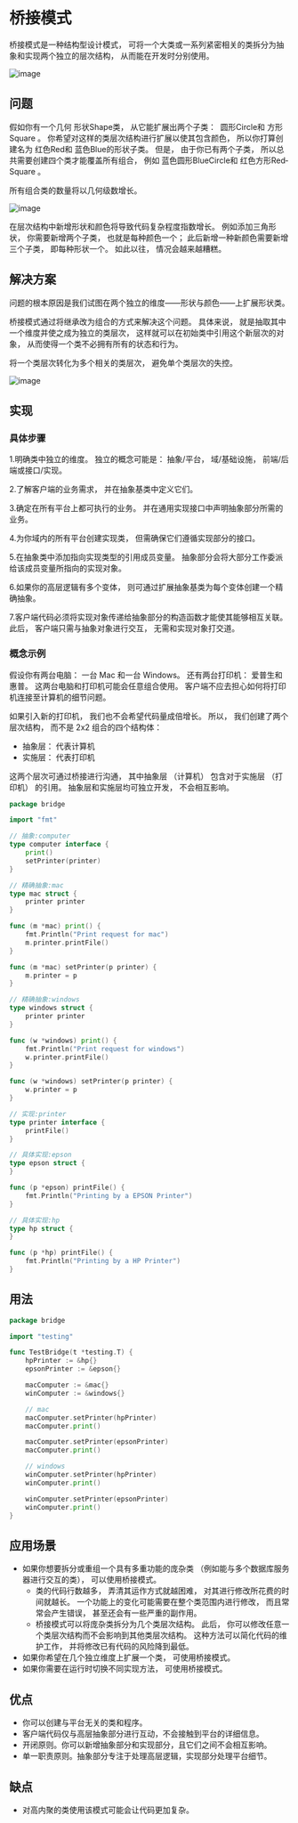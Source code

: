 # 桥接模式
桥接模式是一种结构型设计模式， 可将一个大类或一系列紧密相关的类拆分为抽象和实现两个独立的层次结构， 从而能在开发时分别使用。

![image](https://user-images.githubusercontent.com/65383410/165283963-25afef4c-4ae1-4d5a-ae22-e5da615a0daa.png)

## 问题
假如你有一个几何 形状Shape类， 从它能扩展出两个子类： ​ 圆形Circle和 方形Square 。 你希望对这样的类层次结构进行扩展以使其包含颜色， 所以你打算创建名为 红色Red和 蓝色Blue的形状子类。 但是， 由于你已有两个子类， 所以总共需要创建四个类才能覆盖所有组合， 例如 蓝色圆形Blue­Circle和 红色方形Red­Square 。


所有组合类的数量将以几何级数增长。

![image](https://user-images.githubusercontent.com/65383410/165284572-1ae4fcb6-b649-4059-a5d5-ff983b8b6820.png)

在层次结构中新增形状和颜色将导致代码复杂程度指数增长。 例如添加三角形状， 你需要新增两个子类， 也就是每种颜色一个； 此后新增一种新颜色需要新增三个子类， 即每种形状一个。 如此以往， 情况会越来越糟糕。

## 解决方案
问题的根本原因是我们试图在两个独立的维度——形状与颜色——上扩展形状类。

桥接模式通过将继承改为组合的方式来解决这个问题。 具体来说， 就是抽取其中一个维度并使之成为独立的类层次， 这样就可以在初始类中引用这个新层次的对象， 从而使得一个类不必拥有所有的状态和行为。

将一个类层次转化为多个相关的类层次， 避免单个类层次的失控。

![image](https://user-images.githubusercontent.com/65383410/165284833-d6f07173-d950-4673-a56f-24f78a8462ab.png)

## 实现
### 具体步骤
1.明确类中独立的维度。 独立的概念可能是： 抽象/平台， 域/基础设施， 前端/后端或接口/实现。

2.了解客户端的业务需求， 并在抽象基类中定义它们。

3.确定在所有平台上都可执行的业务。 并在通用实现接口中声明抽象部分所需的业务。

4.为你域内的所有平台创建实现类， 但需确保它们遵循实现部分的接口。

5.在抽象类中添加指向实现类型的引用成员变量。 抽象部分会将大部分工作委派给该成员变量所指向的实现对象。

6.如果你的高层逻辑有多个变体， 则可通过扩展抽象基类为每个变体创建一个精确抽象。

7.客户端代码必须将实现对象传递给抽象部分的构造函数才能使其能够相互关联。 此后， 客户端只需与抽象对象进行交互， 无需和实现对象打交道。
### 概念示例
假设你有两台电脑： 一台 Mac 和一台 Windows。 还有两台打印机： 爱普生和惠普。 这两台电脑和打印机可能会任意组合使用。 客户端不应去担心如何将打印机连接至计算机的细节问题。

如果引入新的打印机， 我们也不会希望代码量成倍增长。 所以， 我们创建了两个层次结构， 而不是 2x2 组合的四个结构体：
- 抽象层： 代表计算机
- 实施层： 代表打印机

这两个层次可通过桥接进行沟通， 其中抽象层 （计算机） 包含对于实施层 （打印机） 的引用。 抽象层和实施层均可独立开发， 不会相互影响。

```go
package bridge

import "fmt"

// 抽象:computer
type computer interface {
	print()
	setPrinter(printer)
}

// 精确抽象:mac
type mac struct {
	printer printer
}

func (m *mac) print() {
	fmt.Println("Print request for mac")
	m.printer.printFile()
}

func (m *mac) setPrinter(p printer) {
	m.printer = p
}

// 精确抽象:windows
type windows struct {
	printer printer
}

func (w *windows) print() {
	fmt.Println("Print request for windows")
	w.printer.printFile()
}

func (w *windows) setPrinter(p printer) {
	w.printer = p
}

// 实现:printer
type printer interface {
	printFile()
}

// 具体实现:epson
type epson struct {
}

func (p *epson) printFile() {
	fmt.Println("Printing by a EPSON Printer")
}

// 具体实现:hp
type hp struct {
}

func (p *hp) printFile() {
	fmt.Println("Printing by a HP Printer")
}

```

## 用法

```go
package bridge

import "testing"

func TestBridge(t *testing.T) {
	hpPrinter := &hp{}
	epsonPrinter := &epson{}

	macComputer := &mac{}
	winComputer := &windows{}

	// mac
	macComputer.setPrinter(hpPrinter)
	macComputer.print()

	macComputer.setPrinter(epsonPrinter)
	macComputer.print()

	// windows
	winComputer.setPrinter(hpPrinter)
	winComputer.print()

	winComputer.setPrinter(epsonPrinter)
	winComputer.print()
}
```

## 应用场景
- 如果你想要拆分或重组一个具有多重功能的庞杂类 （例如能与多个数据库服务器进行交互的类）， 可以使用桥接模式。
    - 类的代码行数越多， 弄清其运作方式就越困难， 对其进行修改所花费的时间就越长。 一个功能上的变化可能需要在整个类范围内进行修改， 而且常常会产生错误， 甚至还会有一些严重的副作用。
    - 桥接模式可以将庞杂类拆分为几个类层次结构。 此后， 你可以修改任意一个类层次结构而不会影响到其他类层次结构。 这种方法可以简化代码的维护工作， 并将修改已有代码的风险降到最低。
- 如果你希望在几个独立维度上扩展一个类， 可使用桥接模式。
- 如果你需要在运行时切换不同实现方法， 可使用桥接模式。

## 优点
- 你可以创建与平台无关的类和程序。
- 客户端代码仅与高层抽象部分进行互动，不会接触到平台的详细信息。
- 开闭原则。你可以新增抽象部分和实现部分，且它们之间不会相互影响。
- 单一职责原则。抽象部分专注于处理高层逻辑，实现部分处理平台细节。
## 缺点
- 对高内聚的类使用该模式可能会让代码更加复杂。
    

